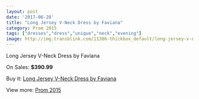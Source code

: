 ```yaml
---
layout: post
date: '2017-06-28'
title: "Long Jersey V-Neck Dress by Faviana"
category: Prom 2015
tags: ["dresses","dress","unique","neck","evening"]
image: http://img.transblink.com/11386-thickbox_default/long-jersey-v-neck-dress-by-faviana.jpg
---
```

Long Jersey V-Neck Dress by Faviana

On Sales: **$390.99**
<a href="https://www.transblink.com/en/prom-2015/3704-long-jersey-v-neck-dress-by-faviana.html"><amp-img layout="responsive" width="600" height="600" src="//img.transblink.com/11386-thickbox_default/long-jersey-v-neck-dress-by-faviana.jpg" alt="Long Jersey V-Neck Dress by Faviana 0" /></a>
<a href="https://www.transblink.com/en/prom-2015/3704-long-jersey-v-neck-dress-by-faviana.html"><amp-img layout="responsive" width="600" height="600" src="//img.transblink.com/11387-thickbox_default/long-jersey-v-neck-dress-by-faviana.jpg" alt="Long Jersey V-Neck Dress by Faviana 1" /></a>

Buy it: [Long Jersey V-Neck Dress by Faviana](https://www.transblink.com/en/prom-2015/3704-long-jersey-v-neck-dress-by-faviana.html "Long Jersey V-Neck Dress by Faviana")

View more: [Prom 2015](https://www.transblink.com/en/10-prom-2015 "Prom 2015")